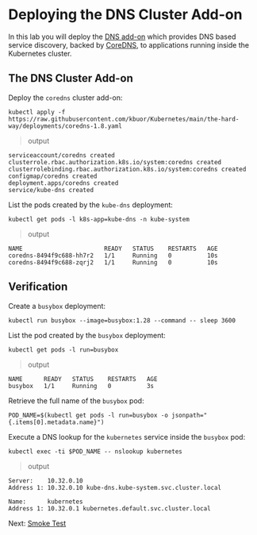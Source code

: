 # Deploying the DNS Cluster Add-on

In this lab you will deploy the [DNS add-on](https://kubernetes.io/docs/concepts/services-networking/dns-pod-service/) which provides DNS based service discovery, backed by [CoreDNS](https://coredns.io/), to applications running inside the Kubernetes cluster.

## The DNS Cluster Add-on

Deploy the `coredns` cluster add-on:

```shell
kubectl apply -f https://raw.githubusercontent.com/kbuor/Kubernetes/main/the-hard-way/deployments/coredns-1.8.yaml
```

> output

```shell
serviceaccount/coredns created
clusterrole.rbac.authorization.k8s.io/system:coredns created
clusterrolebinding.rbac.authorization.k8s.io/system:coredns created
configmap/coredns created
deployment.apps/coredns created
service/kube-dns created
```

List the pods created by the `kube-dns` deployment:

```shell
kubectl get pods -l k8s-app=kube-dns -n kube-system
```

> output

```shell
NAME                       READY   STATUS    RESTARTS   AGE
coredns-8494f9c688-hh7r2   1/1     Running   0          10s
coredns-8494f9c688-zqrj2   1/1     Running   0          10s
```

## Verification

Create a `busybox` deployment:

```shell
kubectl run busybox --image=busybox:1.28 --command -- sleep 3600
```

List the pod created by the `busybox` deployment:

```shell
kubectl get pods -l run=busybox
```

> output

```shell
NAME      READY   STATUS    RESTARTS   AGE
busybox   1/1     Running   0          3s
```

Retrieve the full name of the `busybox` pod:

```shell
POD_NAME=$(kubectl get pods -l run=busybox -o jsonpath="{.items[0].metadata.name}")
```

Execute a DNS lookup for the `kubernetes` service inside the `busybox` pod:

```shell
kubectl exec -ti $POD_NAME -- nslookup kubernetes
```

> output

```shell
Server:    10.32.0.10
Address 1: 10.32.0.10 kube-dns.kube-system.svc.cluster.local

Name:      kubernetes
Address 1: 10.32.0.1 kubernetes.default.svc.cluster.local
```

Next: [Smoke Test](13-smoke-test.md)
